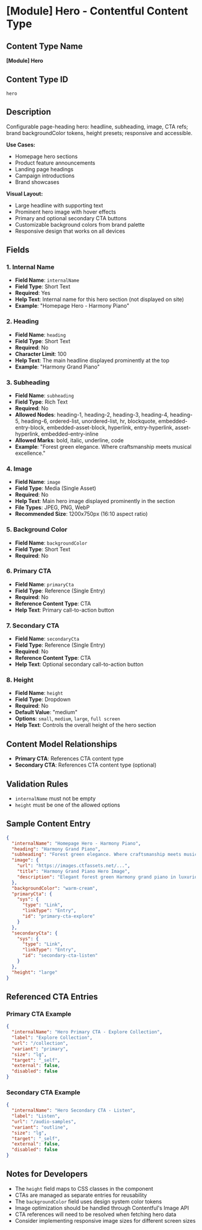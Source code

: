 # [Module] Hero - Contentful Content Type

## Content Type Name

**[Module] Hero**

## Content Type ID

`hero`

## Description

Configurable page-heading hero: headline, subheading, image, CTA refs; brand backgroundColor tokens, height presets; responsive and accessible.

**Use Cases:**

- Homepage hero sections
- Product feature announcements
- Landing page headings
- Campaign introductions
- Brand showcases

**Visual Layout:**

- Large headline with supporting text
- Prominent hero image with hover effects
- Primary and optional secondary CTA buttons
- Customizable background colors from brand palette
- Responsive design that works on all devices

## Fields

### 1. Internal Name

- **Field Name**: `internalName`
- **Field Type**: Short Text
- **Required**: Yes
- **Help Text**: Internal name for this hero section (not displayed on site)
- **Example**: "Homepage Hero - Harmony Piano"

### 2. Heading

- **Field Name**: `heading`
- **Field Type**: Short Text
- **Required**: No
- **Character Limit**: 100
- **Help Text**: The main headline displayed prominently at the top
- **Example**: "Harmony Grand Piano"

### 3. Subheading

- **Field Name**: `subheading`
- **Field Type**: Rich Text
- **Required**: No
- **Allowed Nodes**: heading-1, heading-2, heading-3, heading-4, heading-5, heading-6, ordered-list, unordered-list, hr, blockquote, embedded-entry-block, embedded-asset-block, hyperlink, entry-hyperlink, asset-hyperlink, embedded-entry-inline
- **Allowed Marks**: bold, italic, underline, code
- **Example**: "Forest green elegance. Where craftsmanship meets musical excellence."

### 4. Image

- **Field Name**: `image`
- **Field Type**: Media (Single Asset)
- **Required**: No
- **Help Text**: Main hero image displayed prominently in the section
- **File Types**: JPEG, PNG, WebP
- **Recommended Size**: 1200x750px (16:10 aspect ratio)

### 5. Background Color

- **Field Name**: `backgroundColor`
- **Field Type**: Short Text
- **Required**: No

### 6. Primary CTA

- **Field Name**: `primaryCta`
- **Field Type**: Reference (Single Entry)
- **Required**: No
- **Reference Content Type**: CTA
- **Help Text**: Primary call-to-action button

### 7. Secondary CTA

- **Field Name**: `secondaryCta`
- **Field Type**: Reference (Single Entry)
- **Required**: No
- **Reference Content Type**: CTA
- **Help Text**: Optional secondary call-to-action button

### 8. Height

- **Field Name**: `height`
- **Field Type**: Dropdown
- **Required**: No
- **Default Value**: "medium"
- **Options**: `small`, `medium`, `large`, `full screen`
- **Help Text**: Controls the overall height of the hero section

## Content Model Relationships

- **Primary CTA**: References CTA content type
- **Secondary CTA**: References CTA content type (optional)

## Validation Rules

- `internalName` must not be empty
- `height` must be one of the allowed options

## Sample Content Entry

```json
{
  "internalName": "Homepage Hero - Harmony Piano",
  "heading": "Harmony Grand Piano",
  "subheading": "Forest green elegance. Where craftsmanship meets musical excellence.",
  "image": {
    "url": "https://images.ctfassets.net/...",
    "title": "Harmony Grand Piano Hero Image",
    "description": "Elegant forest green Harmony grand piano in luxurious setting"
  },
  "backgroundColor": "warm-cream",
  "primaryCta": {
    "sys": {
      "type": "Link",
      "linkType": "Entry",
      "id": "primary-cta-explore"
    }
  },
  "secondaryCta": {
    "sys": {
      "type": "Link",
      "linkType": "Entry",
      "id": "secondary-cta-listen"
    }
  },
  "height": "large"
}
```

## Referenced CTA Entries

### Primary CTA Example

```json
{
  "internalName": "Hero Primary CTA - Explore Collection",
  "label": "Explore Collection",
  "url": "/collection",
  "variant": "primary",
  "size": "lg",
  "target": "_self",
  "external": false,
  "disabled": false
}
```

### Secondary CTA Example

```json
{
  "internalName": "Hero Secondary CTA - Listen",
  "label": "Listen",
  "url": "/audio-samples",
  "variant": "outline",
  "size": "lg",
  "target": "_self",
  "external": false,
  "disabled": false
}
```

## Notes for Developers

- The `height` field maps to CSS classes in the component
- CTAs are managed as separate entries for reusability
- The `backgroundColor` field uses design system color tokens
- Image optimization should be handled through Contentful's Image API
- CTA references will need to be resolved when fetching hero data
- Consider implementing responsive image sizes for different screen sizes
